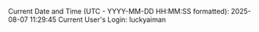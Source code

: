 Current Date and Time (UTC - YYYY-MM-DD HH:MM:SS formatted): 2025-08-07 11:29:45
Current User's Login: luckyaiman
